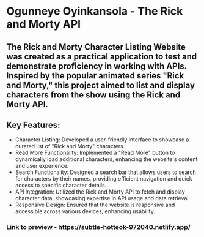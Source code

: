 # Ogunneye Oyinkansola - The Rick and Morty API

## The Rick and Morty Character Listing Website was created as a practical application to test and demonstrate proficiency in working with APIs. Inspired by the popular animated series "Rick and Morty," this project aimed to list and display characters from the show using the Rick and Morty API.

## Key Features:

- Character Listing: Developed a user-friendly interface to showcase a curated list of "Rick and Morty" characters.
- Read More Functionality: Implemented a "Read More" button to dynamically load additional characters, enhancing the website's content and user experience.
- Search Functionality: Designed a search bar that allows users to search for characters by their names, providing efficient navigation and quick access to specific character 
  details.
- API Integration: Utilized the Rick and Morty API to fetch and display character data, showcasing expertise in API usage and data retrieval.
- Responsive Design: Ensured that the website is responsive and accessible across various devices, enhancing usability.

### Link to preview - https://subtle-hotteok-972040.netlify.app/

